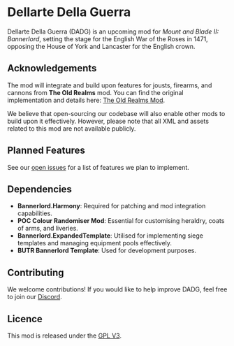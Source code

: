# Dellarte Della Guerra

Dellarte Della Guerra (DADG) is an upcoming mod for *Mount and Blade II: Bannerlord*, setting the stage for the English War of the Roses in 1471, opposing the House of York and Lancaster for the English crown.

## Acknowledgements

The mod will integrate and build upon features for jousts, firearms, and cannons from **The Old Realms** mod. You can find the original implementation and details here: [The Old Realms Mod](https://github.com/TheOldRealms/TOR_Core/tree/development). 

We believe that open-sourcing our codebase will also enable other mods to build upon it effectively. However, please note that all XML and assets related to this mod are not available publicly.

## Planned Features

See our [open issues](https://github.com/DellarteDellaGuerraTeam/DellarteDellaGuerra.Core/labels/enhancement) for a list of features we plan to implement.

## Dependencies

- **Bannerlord.Harmony**: Required for patching and mod integration capabilities.
- **POC Colour Randomiser Mod**: Essential for customising heraldry, coats of arms, and liveries.
- **Bannerlord.ExpandedTemplate**: Utilised for implementing siege templates and managing equipment pools effectively.
- **BUTR Bannerlord Template**: Used for development purposes.

## Contributing

We welcome contributions! If you would like to help improve DADG, feel free to join our [Discord](https://discord.gg/ZVye6tDqyC).

## Licence

This mod is released under the [GPL V3](LICENSE).
